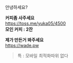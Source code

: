 안녕하세요?

**커피좀 사주세요**<br>
 https://toss.me/yuka05/4500<br>
 __**모인 커피 : 2잔**__


**제가 만든거 봐주세요**<br>
https://wade.pw
> 특 : 모바일 최적화따위 없다
